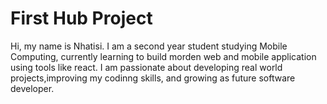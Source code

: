# First Hub Project
Hi, my name is Nhatisi. I am a second year student studying Mobile Computing, currently learning to build morden web and mobile application using tools like react. I am passionate about developing real world projects,improving my codinng skills, and growing as future software developer.